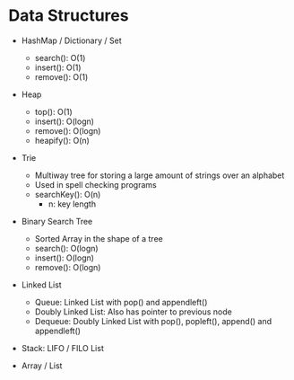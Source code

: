 # Data Structures

- HashMap / Dictionary / Set

  - search(): O(1)
  - insert(): O(1)
  - remove(): O(1)

- Heap

  - top(): O(1)
  - insert(): O(logn)
  - remove(): O(logn)
  - heapify(): O(n)

- Trie

  - Multiway tree for storing a large amount of strings over an alphabet
  - Used in spell checking programs
  - searchKey(): O(n)
    - n: key length

- Binary Search Tree

  - Sorted Array in the shape of a tree
  - search(): O(logn)
  - insert(): O(logn)
  - remove(): O(logn)

- Linked List

  - Queue: Linked List with pop() and appendleft()
  - Doubly Linked List: Also has pointer to previous node
  - Dequeue: Doubly Linked List with pop(), popleft(), append() and appendleft()

- Stack: LIFO / FILO List

- Array / List
